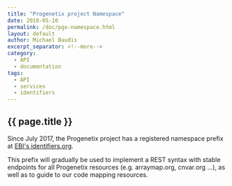 ```yaml
---
title: "Progenetix project Namespace"
date: 2018-05-10
permalink: /doc/pgx-namespace.html
layout: default
author: Michael Baudis
excerpt_separator: <!--more-->
category:
  - API
  - documentation
tags:
  - API
  - services
  - identifiers
---
```


## {{ page.title }}

<!--   Please edit the title above.                                 -->
<!--   Please edit the author above.                                -->
<!--   Please edit the category above if not "news".                -->
<!--   You may replace the `{{ page.title }}` above with your text. -->

<!--  CONTENT  -->

Since July 2017, the Progenetix project has a registered namespace prefix at [EBI's identifiers.org](https://identifiers.org/registry?query=pgx).


This prefix will gradually be used to implement a REST syntax with stable endpoints for all Progenetix resources (e.g. arraymap.org, cnvar.org ...), as well as to guide to our code mapping resources.

<!--more-->
